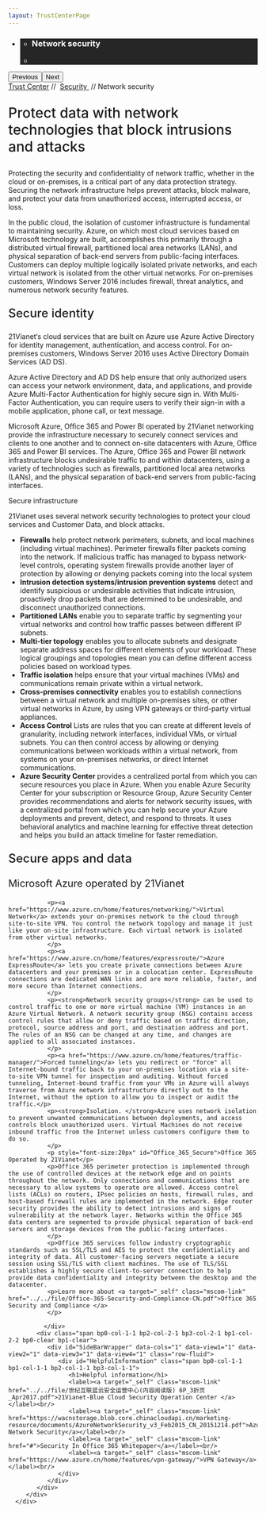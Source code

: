 ```yaml
---
layout: TrustCenterPage
---
```

<div class="row-fluid">
   <div class="span">
      <div>
         <div id="HeroWrapper" data-cols="1" data-view1="1" data-view2="1" data-view3="1" data-view4="1" class="row-fluid wider hero grid-container">
            <div class="span bp0-col-1-1 bp1-col-1-1 bp2-col-1-1 bp3-col-1-1">
               <div bi:type="slideshow" class="slideshow slideshow-hero hero" xmlns:bi="urn:schemas-microsoft-com:mscom:bi">
                  <ul bi:type="list" class="slides">
                     <li id="slide-1" bi:index="0" selectBi="">
                        <div class="heroitem light-foreground" bi:type="heroitem">
                           <div class="media" bi:parenttitle="t1">
                              <a href="" bi:track="False" bi:titleflag="t1" bi:index="0">
                                 <div data-picture="" data-alt="You are in control of your data" data-disable-swap-below="">
                                    <div data-src="https://c.s-microsoft.com/en-us/CMSImages/MS_TrustCenter_Privacy_Header.jpg?version=dc9c5b9b-c334-7922-892a-15c2cd65053d"></div>
                                    <noscript></noscript>
                                 </div>
                              </a>
                           </div>
                           <div class="text" bi:type="cta">
                              <div class="text-container">
                                 <div class="box" style="background: rgba(0,0,0,.85); color: #FFFFFF;">
                                    <ul bi:type="list" class="headerCaption subpageHeaderCaption">
                                       <li class="box-title">
                                          <h3 class="box-title" bi:type="title" bi:title="t1" style="color: #FFFFFF;">Network security</h3>
                                       </li>
                                       <li class="box-actions box-description"><a target="_self" class="mscom-link" href=""></a></li>
                                    </ul>
                                 </div>
                              </div>
                           </div>
                        </div>
                     </li>
                  </ul>
                  <div class="navigation international" bi:track="false">
                     <div class="grid-container settop" data-title-text="Go To Slide "></div>
                  </div>
                  <div class="prev-next" bi:track="false"><button class="prev"><span class="icon-left" aria-hidden="true"></span><span class="screen-reader-text">Previous</span></button><button class="next"><span class="icon-right" aria-hidden="true"></span><span class="screen-reader-text">Next</span></button></div>
                  <div id="play-pause" class="play-pause" style="display:none">
                     <div class="pause"><button id="pauseButton" class="pause_button"><span class="icon-pause" aria-hidden="true"></span><span class="screen-reader-text">Pause</span></button></div>
                     <div class="play"><button id="playButton" class="play_button"><span class="icon-play" aria-hidden="true"></span><span class="screen-reader-text">Play</span></button></div>
                  </div>
               </div>
            </div>
         </div>
         <div id="BreadcrumbWrapper" data-cols="1" data-view1="1" data-view2="1" data-view3="1" data-view4="1" class="row-fluid grid-container mscom-grid-container breadcrumbs">
            <div class="span bp0-col-1-1 bp1-col-1-1 bp2-col-1-1 bp3-col-1-1"><a target="_self" class="mscom-link" href="../default.html">Trust Center</a> // 
               <a target="_self" class="mscom-link" href="../security/default.html">Security </a> // Network security
            </div>
         </div>
         <div id="ContentWrapper" data-cols="2" data-view1="1" data-view2="2" data-view3="2" data-view4="2" class="row-fluid subpageBody">
            <div class="span bp0-col-1-1 bp2-col-2-1 bp3-col-2-1 bp1-col-2-2">
               <p style="font-size:28px;font-weight:500;">Protect data with network technologies that block intrusions and attacks</p>
               <p>Protecting the security and confidentiality of network traffic, whether in the cloud or on-premises, is a critical part of any data protection strategy. Securing the network infrastructure helps prevent attacks, block malware, and protect your data from unauthorized access, interrupted access, or loss.</p>
               <p>In the public cloud, the isolation of customer infrastructure is fundamental to maintaining security. Azure, on which most cloud services based on Microsoft technology are built, accomplishes this primarily through a distributed virtual firewall, partitioned local area networks (LANs), and physical separation of back-end servers from public-facing interfaces. Customers can deploy multiple logically isolated private networks, and each virtual network is isolated from the other virtual networks. For on-premises customers, Windows Server 2016 includes firewall, threat analytics, and numerous network security features.</p>
               <p style="font-size:24px;font-weight:500;" id="identity_Secure">Secure identity</p>
               <p>21Vianet‘s cloud services that are built on Azure use Azure Active Directory for identity management, authentication, and access control. For on-premises customers, Windows Server 2016 uses Active Directory Domain Services (AD DS).</p>
               <p>Azure Active Directory and AD DS help ensure that only authorized users can access your network environment, data, and applications, and provide Azure Multi-Factor Authentication for highly secure sign in. With Multi-Factor Authentication, you can require users to verify their sign-in with a mobile application, phone call, or text message.</p>
               <p>Microsoft Azure, Office 365 and Power BI operated by 21Vianet networking provide the infrastructure necessary to securely connect services and clients to one another and to connect on-site datacenters with Azure, Office 365 and Power BI services. The Azure, Office 365 and Power BI network infrastructure blocks undesirable traffic to and within datacenters, using a variety of technologies such as firewalls, partitioned local area networks (LANs), and the physical separation of back-end servers from public-facing interfaces. 
               </p>
               <Secure infrastructure id="infrastructure_Secure">Secure infrastructure</p>
               <p>21Vianet uses several network security technologies to protect your cloud services and Customer Data, and block attacks.</p>
               <ul style="list-style-type:disc">
                  <li><strong>Firewalls</strong> help protect network perimeters, subnets, and local machines (including virtual machines). Perimeter firewalls filter packets coming into the network. If malicious traffic has managed to bypass network-level controls, operating system firewalls provide another layer of protection by allowing or denying packets coming into the local system</li>
                  <li><strong>Intrusion detection systems/intrusion prevention systems</strong> detect and identify suspicious or undesirable activities that indicate intrusion, proactively drop packets that are determined to be undesirable, and disconnect unauthorized connections.</li>
                  <li><strong>Partitioned LANs</strong> enable you to separate traffic by segmenting your virtual networks and control how traffic passes between different IP subnets.</li>
                  <li><strong>Multi-tier topology</strong> enables you to allocate subnets and designate separate address spaces for different elements of your workload. These logical groupings and topologies mean you can define different access policies based on workload types.</li>
                  <li><strong>Traffic isolation</strong> helps ensure that your virtual machines (VMs) and communications remain private within a virtual network.</li>
                  <li><strong>Cross-premises connectivity</strong> enables you to establish connections between a virtual network and multiple on-premises sites, or other virtual networks in Azure, by using VPN gateways or third-party virtual appliances.</li>
                  <li><strong>Access Control</strong> Lists are rules that you can create at different levels of granularity, including network interfaces, individual VMs, or virtual subnets. You can then control access by allowing or denying communications between workloads within a virtual network, from systems on your on-premises networks, or direct Internet communications.</li>
                  <li><strong>Azure Security Center</strong> provides a centralized portal from which you can secure resources you place in Azure. When you enable Azure Security Center for your subscription or Resource Group, Azure Security Center provides recommendations and alerts for network security issues, with a centralized portal from which you can help secure your Azure deployments and prevent, detect, and respond to threats. It uses behavioral analytics and machine learning for effective threat detection and helps you build an attack timeline for faster remediation.</li>
               </ul>
               <p style="font-size:24px;font-weight:500;" id="apps_and_data_Secure">Secure apps and data</p>
               <p style="font-size:20px" id="Azure_Secure">Microsoft Azure operated by 21Vianet</p>

               <p><a href="https://www.azure.cn/home/features/networking/">Virtual Network</a> extends your on-premises network to the cloud through site-to-site VPN. You control the network topology and manage it just like your on-site infrastructure. Each virtual network is isolated from other virtual networks. 
               </p>
               <p><a href="https://www.azure.cn/home/features/expressroute/">Azure ExpressRoute</a> lets you create private connections between Azure datacenters and your premises or in a colocation center. ExpressRoute connections are dedicated WAN links and are more reliable, faster, and more secure than Internet connections. 
               </p>
               <p><strong>Network security groups</strong> can be used to control traffic to one or more virtual machine (VM) instances in an Azure Virtual Network. A network security group (NSG) contains access control rules that allow or deny traffic based on traffic direction, protocol, source address and port, and destination address and port. The rules of an NSG can be changed at any time, and changes are applied to all associated instances. 
               </p>
               <p><a href="https://www.azure.cn/home/features/traffic-manager/">Forced tunneling</a> lets you redirect or "force" all Internet-bound traffic back to your on-premises location via a site-to-site VPN tunnel for inspection and auditing. Without forced tunneling, Internet-bound traffic from your VMs in Azure will always traverse from Azure network infrastructure directly out to the Internet, without the option to allow you to inspect or audit the traffic.</p>
               <p><strong>Isolation. </strong>Azure uses network isolation to prevent unwanted communications between deployments, and access controls block unauthorized users. Virtual Machines do not receive inbound traffic from the Internet unless customers configure them to do so.
               </p>
               <p style="font-size:20px" id="Office_365_Secure">Office 365 Operated by 21Vianet</p>
               <p>Office 365 perimeter protection is implemented through the use of controlled devices at the network edge and on points throughout the network. Only connections and communications that are necessary to allow systems to operate are allowed. Access control lists (ACLs) on routers, IPsec policies on hosts, firewall rules, and host-based firewall rules are implemented in the network. Edge router security provides the ability to detect intrusions and signs of vulnerability at the network layer. Networks within the Office 365 data centers are segmented to provide physical separation of back-end servers and storage devices from the public-facing interfaces. 
               </p>
               <p>Office 365 services follow industry cryptographic standards such as SSL/TLS and AES to protect the confidentiality and integrity of data. All customer-facing servers negotiate a secure session using SSL/TLS with client machines. The use of TLS/SSL establishes a highly secure client-to-server connection to help provide data confidentiality and integrity between the desktop and the datacenter.
               <p>Learn more about <a target="_self" class="mscom-link" href="../../file/Office-365-Security-and-Compliance-CN.pdf">Office 365 Security and Compliance </a>
               </p>
               
              </div> 
            <div class="span bp0-col-1-1 bp2-col-2-1 bp3-col-2-1 bp1-col-2-2 bp0-clear bp1-clear">
               <div id="SideBarWrapper" data-cols="1" data-view1="1" data-view2="1" data-view3="1" data-view4="1" class="row-fluid">
                  <div id="HelpfulInformation" class="span bp0-col-1-1 bp1-col-1-1 bp2-col-1-1 bp3-col-1-1">
                     <h1>Helpful information</h1>
                     <label><a target="_self" class="mscom-link"    href="../../file/世纪互联蓝云安全运营中心(内容阅读版) 6P_3折页_Apr2017.pdf">21Vianet-Blue Cloud Security Operation Center </a></label><br/>
                     <label><a target="_self" class="mscom-link" href="https://wacnstorage.blob.core.chinacloudapi.cn/marketing-resource/documents/AzureNetworkSecurity_v3_Feb2015_CN_20151214.pdf">Azure Network Security</a></label><br/>
                     <label><a target="_self" class="mscom-link" href="#">Security In Office 365 Whitepaper</a></label><br/>
                     <label><a target="_self" class="mscom-link" href="https://www.azure.cn/home/features/vpn-gateway/">VPN Gateway</a></label><br/>
                  </div>
               </div>
            </div>
         </div>
      </div>
   </div>
</div>
<div class="row-fluid" data-view4="1" data-view3="1" data-view2="1" data-view1="1" data-cols="1">
   <div class="span bp0-col-1-1 bp1-col-1-1 bp2-col-1-1 bp3-col-1-1"></div>
</div>
